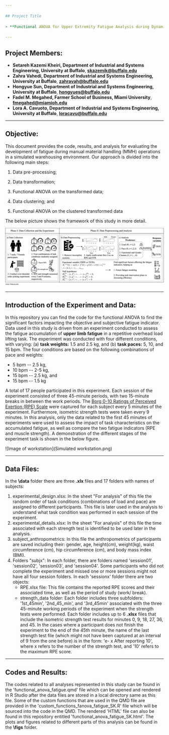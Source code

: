 ```yaml
---

## Project Title

- **Functional ANOVA for Upper Extremity Fatigue Analysis during Dynamic Order Picking**

--- 
```


## Project Members:  
- **Setareh Kazemi Kheiri, Department of Industrial and Systems Engineering, University at Buffalo**, **skazemik@buffalo.edu**
- **Zahra Vahedi, Department of Industrial and Systems Engineering, University at Buffalo**, **zahravah@buffalo.edu**
- **Hongyue Sun, Department of Industrial and Systems Engineering, University at Buffalo**, **hongyues@buffalo.edu**
- **Fadel M. Megahed, Farmer School of Business, Miami University**, **fmegahed@miamioh.edu**
- **Lora A. Cavuoto, Department of Industrial and Systems Engineering, University at Buffalo**, **loracavu@buffalo.edu**

---
## Objective:

This document provides the code, results, and analysis for evaluating the development of fatigue during manual material handling (MMH) operations in a simulated warehousing environment. Our approach is divided into the following main steps: 

1. Data pre-processing;

2. Data transformation;

3. Functional ANOVA on the transformed data;

4. Data clustering; and

5. Functional ANOVA on the clustered transformed data

The below picture shows the framework of this study in more detail.

![Image of Framework](FANOVAFlowchart-Page-1.png)

---
## Introduction of the Experiment and Data:
In this repository you can find the code for the functional ANOVA to find the significant factors impacting the objective and subjective fatigue indicator. Data used in this study is driven from an experiment conducted to assess the fatigue accumulation of **upper limb fatigue** in a repetitive overhead load lifting task. The experiment was conducted with four different conditions, with varying: (a) **task weights:** 1.5 and 2.5 kg, and (b) **task paces:** 5, 10, and 15 bpm. The four conditions are based on the following combinations of pace and weights: 

- 5 bpm -- 2.5 kg,   
- 10 bpm -- 2-5 kg,   
- 15 bpm -- 2.5 kg, and   
- 15 bpm -- 1.5 kg 

A total of 17 people participated in this experiment. Each session of the experiment consisted of three 45-minute periods, with two 15-minute breaks in between the work periods. The [Borg 0-10 Ratings of Perceived Exertion (RPE) Scale](https://my.clevelandclinic.org/health/articles/17450-rated-perceived-exertion-rpe-scale) were captured for each subject every 5 minutes of the experiment. Furthermore, isometric strength tests were taken every 9 minutes. In this analysis, only the data related to the first 45 minutes of experiments were used to assess the impact of task characteristics on the accumulated fatigue, as well as compare the two fatigue indicators (RPE and muscle strength). A demonstration of the different stages of the experiment task is shown in the below figure.

![Image of workstation](Simulated workstation.png)

---
## Data Files: 

In the **\data** folder there are three **.xlx** files and 17 folders with names of subjects:
   1. experimental_design.xlsx: In the sheet "For analysis" of this file the random order of task conditions (combinations of load and pace) are assigned to different participants. This file is later used in the analysis to understand what task condition was performed in each session of the experiment. 
   3. experimental_details.xlsx: In the sheet "For analysis" of this file the time associated with each strength test is identified to be used later in the analysis.
   4. subject_anthropometrics: In this file the anthropometrics of participants are saved including their: gender, age, height(cm), weight(kg), waist circumference (cm), hip circumference (cm), and body mass index (BMI).
   5. Folders "subjx": In each folder, there are folders named 'session01', 'session02', 'session03', and 'session04'. Some participants who did not complete the experiment and missed one or more sessions might not have all four session folders. In each 'sessionx' folder there are two objects:
      - RPE.xlsx file: This file contains the reported RPE scores and their associated time, as well as the period of study (work/ break).
      - strength_data folder: Each folder includes three subfolders: '1st_45min', '2nd_45_min', and '3rd_45min' associated with the three 45-minute working periods of the experiment when the strength tests were performed. Each folder includes up to 6 **.xlsx** files that include the isometric strength test results for minutes 0, 9, 18, 27, 36, and 45. In the cases where a participant does not finish the experiment to the end of the 45th minute, the name of the last strength test file (which might not have been captured at an interval of 9 from the one before) is in the form: 'e- x After reporting 10', where x refers to the number of the strength test, and '10' refers to the maximum RPE score.

---
## Codes and Results: 

The codes related to all analyses represented in this study can be found in the 'functional_anova_fatigue.qmd' file which can be opened and rendered in R Studio after the data files are stored in a local directory same as this file. Some of the custom functions that are used in the QMD file are provided in the 'custom_functions_fanova_fatigue_SK.R' file which will be sourced into the code in the QMD. The rendered 'HTML' file can also be found in this repository entitled 'functional_anova_fatigue_SK.html'. The plots and figures related to different parts of this analysis can be found in the **\figs** folder.
